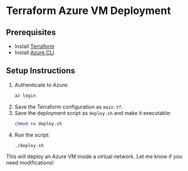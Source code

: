# Terraform Azure VM Deployment

## Prerequisites
- Install [Terraform](https://www.terraform.io/downloads)
- Install [Azure CLI](https://docs.microsoft.com/en-us/cli/azure/install-azure-cli)

## Setup Instructions
1. Authenticate to Azure:
   ```sh
   az login
2. Save the Terraform configuration as `main.tf`.
3. Save the deployment script as `deploy.sh` and make it executable:
   ```sh
   chmod +x deploy.sh
   ```
4. Run the script:
   ```sh
   ./deploy.sh
   ```

This will deploy an Azure VM inside a virtual network. Let me know if you need modifications!
